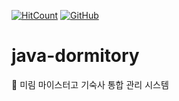 [![HitCount](http://hits.dwyl.io/girincute/java-dormitory.svg)](http://hits.dwyl.io/girincute/java-dormitory)
[![GitHub](https://img.shields.io/github/license/mashape/apistatus.svg?style=popout-square)](https://github.com/girincute/java-dormitory/blob/master/LICENSE)
# java-dormitory
🏫 미림 마이스터고 기숙사 통합 관리 시스템
